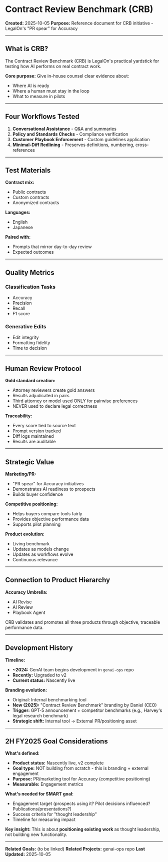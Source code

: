 # Contract Review Benchmark (CRB)

**Created:** 2025-10-05
**Purpose:** Reference document for CRB initiative - LegalOn's "PR spear" for Accuracy

---

## What is CRB?

The Contract Review Benchmark (CRB) is LegalOn's practical yardstick for testing how AI performs on real contract work.

**Core purpose:** Give in-house counsel clear evidence about:
- Where AI is ready
- Where a human must stay in the loop
- What to measure in pilots

---

## Four Workflows Tested

1. **Conversational Assistance** - Q&A and summaries
2. **Policy and Standards Checks** - Compliance verification
3. **Customer Playbook Enforcement** - Custom guidelines application
4. **Minimal-Diff Redlining** - Preserves definitions, numbering, cross-references

---

## Test Materials

**Contract mix:**
- Public contracts
- Custom contracts
- Anonymized contracts

**Languages:**
- English
- Japanese

**Paired with:**
- Prompts that mirror day-to-day review
- Expected outcomes

---

## Quality Metrics

### Classification Tasks
- Accuracy
- Precision
- Recall
- F1 score

### Generative Edits
- Edit integrity
- Formatting fidelity
- Time to decision

---

## Human Review Protocol

**Gold standard creation:**
- Attorney reviewers create gold answers
- Results adjudicated in pairs
- Third attorney or model used ONLY for pairwise preferences
- NEVER used to declare legal correctness

**Traceability:**
- Every score tied to source text
- Prompt version tracked
- Diff logs maintained
- Results are auditable

---

## Strategic Value

**Marketing/PR:**
- "PR spear" for Accuracy initiatives
- Demonstrates AI readiness to prospects
- Builds buyer confidence

**Competitive positioning:**
- Helps buyers compare tools fairly
- Provides objective performance data
- Supports pilot planning

**Product evolution:**
- Living benchmark
- Updates as models change
- Updates as workflows evolve
- Continuous relevance

---

## Connection to Product Hierarchy

**Accuracy Umbrella:**
- AI Revise
- AI Review
- Playbook Agent

CRB validates and promotes all three products through objective, traceable performance data.

---

## Development History

**Timeline:**
- **~2024:** GenAI team begins development in `genai-ops` repo
- **Recently:** Upgraded to v2
- **Current status:** Nascently live

**Branding evolution:**
- Original: Internal benchmarking tool
- **New (2025):** "Contract Review Benchmark" branding by Daniel (CEO)
- **Trigger:** GPT-5 announcement + competitor benchmarks (e.g., Harvey's legal research benchmark)
- **Strategic shift:** Internal tool → External PR/positioning asset

---

## 2H FY2025 Goal Considerations

**What's defined:**
- **Product status:** Nascently live, v2 complete
- **Goal type:** NOT building from scratch - this is branding + external engagement
- **Purpose:** PR/marketing tool for Accuracy (competitive positioning)
- **Measurable:** Engagement metrics

**What's needed for SMART goal:**
- Engagement target (prospects using it? Pilot decisions influenced? Publications/presentations?)
- Success criteria for "thought leadership"
- Timeline for measuring impact

**Key insight:**
This is about **positioning existing work** as thought leadership, not building new functionality.

---

**Related Goals:** (to be linked)
**Related Projects:** genai-ops repo
**Last Updated:** 2025-10-05
